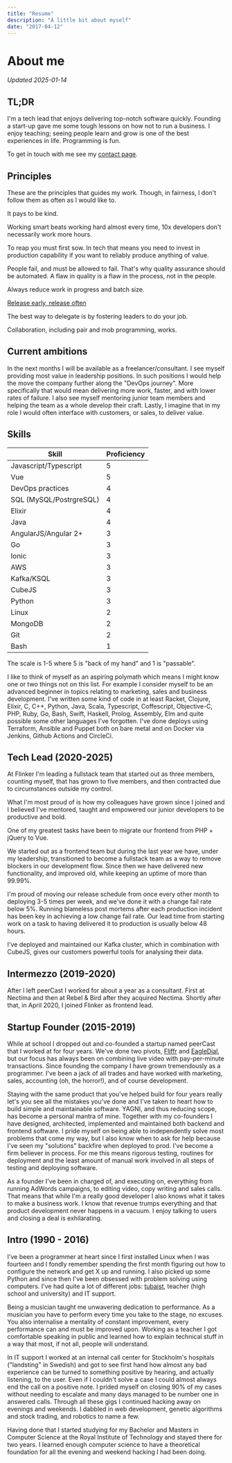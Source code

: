 ```yaml
---
title: "Resume"
description: "A little bit about myself"
date: "2017-04-12"
---
```


# About me

_Updated 2025-01-14_

## TL;DR

I'm a tech lead that enjoys delivering top-notch software quickly. Founding a start-up gave me some tough lessons on how not to run a business. I enjoy teaching; seeing people learn and grow is one of the best experiences in life. Programming is fun.

To get in touch with me see my [contact page](/contact).

## Principles

These are the principles that guides my work. Though, in fairness, I don't follow them as often as I would like to.

It pays to be kind.

Working smart beats working hard almost every time, 10x developers don't necessarily work more hours.

To reap you must first sow. In tech that means you need to invest in production capability if you want to reliably produce anything of value.

People fail, and must be allowed to fail. That's why quality assurance should be automated. A flaw in quality is a flaw in the process, not in the people.

Always reduce work in progress and batch size.

[Release early, release often](/post/releaseearly/)

The best way to delegate is by fostering leaders to do your job.

Collaboration, including pair and mob programming, works.

## Current ambitions

In the next months I will be available as a freelancer/consultant. I see myself providing most value in leadership positions. In such positions I would help the move the company further along the "DevOps journey". More specifically that would mean delivering more work, faster, and with lower rates of failure. I also see myself mentoring junior team members and helping the team as a whole develop their craft. Lastly, I imagine that in my role I would often interface with customers, or sales, to deliver value.

## Skills

| Skill                   | Proficiency |
| ----------------------- | ----------- |
| Javascript/Typescript   | 5           |
| Vue                     | 5           |
| DevOps practices        | 4           |
| SQL (MySQL/PostrgreSQL) | 4           |
| Elixir                  | 4           |
| Java                    | 4           |
| AngularJS/Angular 2+    | 3           |
| Go                      | 3           |
| Ionic                   | 3           |
| AWS                     | 3           |
| Kafka/KSQL              | 3           |
| CubeJS                  | 3           |
| Python                  | 3           |
| Linux                   | 2           |
| MongoDB                 | 2           |
| Git                     | 2           |
| Bash                    | 1           |

The scale is 1-5 where 5 is "back of my hand" and 1 is "passable".

I like to think of myself as an aspiring polymath which means I might know one or two things not on this list. For example I consider myself to be an advanced beginner in topics relating to marketing, sales and business development. I've written some kind of code in at least Racket, Clojure, Elixir, C, C++, Python, Java, Scala, Typescript, Coffescript, Objective-C, PHP, Ruby, Go, Bash, Swift, Haskell, Prolog, Assembly, Elm and quite possible some other languages I've forgotten. I've done deploys using Terraform, Ansible and Puppet both on bare metal and on Docker via Jenkins, Github Actions and CircleCi.

## Tech Lead (2020-2025)

At Flinker I'm leading a fullstack team that started out as three members, counting myself, that has grown to five members, and then contracted due to circumstances outside my control.

What I'm most proud of is how my colleagues have grown since I joined and I believed I've mentored, taught and empowered our junior developers to be productive and bold.

One of my greatest tasks have been to migrate our frontend from PHP + jQuery to Vue.

We started out as a frontend team but during the last year we have, under my leadership, transitioned to become a fullstack team as a way to remove blockers in our development flow. Since then we have delivered new functionality, and improved old, while keeping an uptime of more than 99.99%.

I'm proud of moving our release schedule from once every other month to deploying 3-5 times per week, and we've done it with a change fail rate below 5%. Running blameless post mortems after each production incident has been key in achieving a low change fail rate. Our lead time from starting work on a task to having delivered it to production is usually below 48 hours.

I've deployed and maintained our Kafka cluster, which in combination with CubeJS, gives our customers powerful tools for analysing their data.

## Intermezzo (2019-2020)

After I left peerCast I worked for about a year as a consultant. First at Nectima and then at Rebel & Bird after they acquired Nectima. Shortly after that, in April 2020, I joined Flinker as frontend lead.

## Startup Founder (2015-2019)

While at school I dropped out and co-founded a startup named peerCast that I worked at for four years. We've done two pivots, [Fliffr](https://www.fliffr.com) and [EagleDial](https://www.eagledial.com), but our focus has always been on combining live video with pay-per-minute transactions. Since founding the company I have grown tremendously as a programmer. I've been a jack of all trades and have worked with marketing, sales, accounting (oh, the horror!), and of course development.

Staying with the same product that you've helped build for four years really let's you see all the mistakes you've done and I've taken to heart how to build simple and maintainable software. YAGNI, and thus reducing scope, has become a personal mantra of mine. Together with my co-founders I have designed, architected, implemented and maintained both backend and frontend software. I pride myself on being able to independently solve most problems that come my way, but I also know when to ask for help because I've seen my "solutions" backfire when deployed to prod. I've become a firm believer in process. For me this means rigorous testing, routines for deployment and the least amount of manual work involved in all steps of testing and deploying software.

As a founder I've been in charged of, and executing on, everything from running AdWords campaigns, to editing video, copy writing and sales calls. That means that while I'm a really good developer I also knows what it takes to make a business work. I know that revenue trumps everything and that product development never happens in a vacuum. I enjoy talking to users and closing a deal is exhilarating.

## Intro (1990 - 2016)

I've been a programmer at heart since I first installed Linux when I was fourteen and I fondly remember spending the first month figuring out how to configure the network and get X up and running. I also picked up some Python and since then I've been obsessed with problem solving using computers. I've had quite a lot of different jobs: [tubaist](https://www.youtube.com/watch?v=OaoDoBiPXT0), teacher (high school and university) and IT support.

Being a musician taught me unwavering dedication to performance. As a musician you have to perform every time you take to the stage, no excuses. You also internalise a mentality of constant improvement, every performance can and must be improved upon. Working as a teacher I got comfortable speaking in public and learned how to explain technical stuff in a way that most, if not all, people will understand.

In IT support I worked at an internal call center for Stockholm's hospitals ("landsting" in Swedish) and got to see first hand how almost any bad experience can be turned to something positive by hearing, and actually listening, to the user. Even if I couldn't solve a case I could almost always end the call on a positive note. I prided myself on closing 90% of my cases without needing to escalate and many days managed to be number one in answered calls. Through all these gigs I continued hacking away on evenings and weekends. I dabbled in web development, genetic algorithms and stock trading, and robotics to name a few.

Having done that I started studying for my Bachelor and Masters in Computer Science at the Royal Institute of Technology and stayed there for two years. I learned enough computer science to have a theoretical foundation for all the evening and weekend hacking I had been doing.
